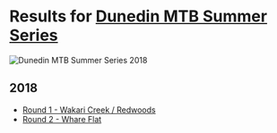 # Results for [Dunedin MTB Summer Series](https://www.facebook.com/groups/DunedinMTBSummerSeries/)
![Dunedin MTB Summer Series 2018](https://dunedinmtbsummerseries.github.io/results/2018-results-banner.png "Dunedin MTB Summer Series 2018")
## 2018
* [Round 1 - Wakari Creek / Redwoods](https://dunedinmtbsummerseries.github.io/results/2018/round-1/)
* [Round 2 - Whare Flat](https://dunedinmtbsummerseries.github.io/results/2018/round-2/)
